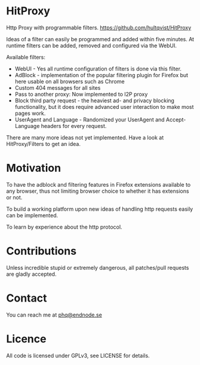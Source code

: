 # HitProxy

Http Proxy with programmable filters.
https://github.com/hultqvist/HitProxy

Ideas of a filter can easily be programmed and added within five minutes.
At runtime filters can be added, removed and configured via the WebUI.

Available filters:

  * WebUI - Yes all runtime configuration of filters is done via this filter.
  * AdBlock - implementation of the popular filtering plugin for Firefox but here usable on all browsers such as Chrome
  * Custom 404 messages for all sites
  * Pass to another proxy: Now implemented to I2P proxy
  * Block third party request - the heaviest ad- and privacy blocking functionality, but it does require advanced user interaction to make most pages work.
  * UserAgent and Language - Randomized your UserAgent and Accept-Language headers for every request.

There are many more ideas not yet implemented.
Have a look at HitProxy/Filters to get an idea.
	
# Motivation

To have the adblock and filtering features in Firefox extensions available to any browser, thus not limiting browser choice to whether it has extensions or not.

To build a working platform upon new ideas of handling http requests easily can be implemented.

To learn by experience about the http protocol.

# Contributions

Unless incredible stupid or extremely dangerous, all patches/pull requests are gladly accepted.

# Contact

You can reach me at phq@endnode.se

# Licence

All code is licensed under GPLv3, see LICENSE for details.
